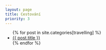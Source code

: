 ```yaml
---
layout: page
title: Cestování
priority: 3
---
```

<ul>
{% for post in site.categories[travelling] %}
   <li><a href="{{ post.url }}">{{ post.title }}</a></li>
{% endfor %}
</ul>

